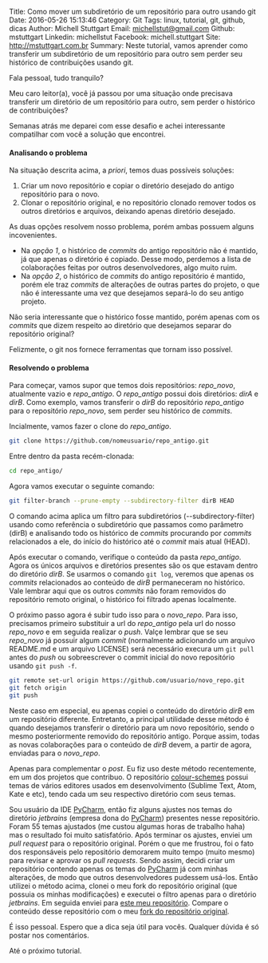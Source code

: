 Title: Como mover um subdiretório de um repositório para outro usando git
Date: 2016-05-26 15:13:46
Category: Git
Tags: linux, tutorial, git, github, dicas
Author: Michell Stuttgart
Email: michellstut@gmail.com
Github: mstuttgart
Linkedin: michellstut
Facebook: michell.stuttgart
Site: http://mstuttgart.com.br
Summary: Neste tutorial, vamos aprender como transferir um subdiretório de um repositório para outro sem perder seu histórico de contribuições usando git.

Fala pessoal, tudo tranquilo?

Meu caro leitor(a), você já passou por uma situação onde precisava transferir um diretório de um repositório para outro, sem perder o histórico de contribuições?

Semanas atrás me deparei com esse desafio e achei interessante compatilhar com você a solução que encontrei.

#### Analisando o problema

Na situação descrita acima, a *priori*, temos duas possíveis soluções:

1. Criar um novo repositório e copiar o diretório desejado do antigo repositório para o novo.
1. Clonar o repositório original, e no repositório clonado remover todos os outros diretórios e arquivos, deixando apenas diretório desejado.

As duas opções resolvem nosso problema, porém ambas possuem alguns incovenientes.

* Na *opção 1*, o histórico de *commits* do antigo repositório não é mantido, já que apenas o diretório é copiado. Desse modo, perdemos a lista de colaborações feitas por outros desenvolvedores, algo muito ruim.
* Na *opção 2*, o histórico de *commits* do antigo repositório é mantido, porém ele traz *commits* de alterações de outras partes do projeto, o que não é interessante uma vez que desejamos separá-lo do seu antigo projeto.

Não seria interessante que o histórico fosse mantido, porém apenas com os *commits* que dizem respeito ao diretório que desejamos separar do repositório original?

Felizmente, o git nos fornece ferramentas que tornam isso possível.

#### Resolvendo o problema

Para começar, vamos supor que temos dois repositórios: *repo_novo*, atualmente vazio e *repo_antigo*. O *repo_antigo* possui dois diretórios: *dirA* e *dirB*. Como exemplo, vamos transferir o *dirB* do repositório *repo_antigo* para o repositório *repo_novo*, sem perder seu histórico de *commits*.

Incialmente, vamos fazer o clone do *repo_antigo*.

```bash
git clone https://github.com/nomeusuario/repo_antigo.git
```
Entre dentro da pasta recém-clonada:

```bash
cd repo_antigo/
```
Agora vamos executar o seguinte comando:

```bash
git filter-branch --prune-empty --subdirectory-filter dirB HEAD
```

O comando acima aplica um filtro para subdiretórios (--subdirectory-filter) usando como referência o subdiretório que passamos como parâmetro (dirB) e analisando todo os histórico de *commits* procurando por *commits* relacionados a ele, do início do histórico até o *commit* mais atual (HEAD).

Após executar o comando, verifique o conteúdo da pasta *repo_antigo*. Agora os únicos arquivos e diretórios presentes são os que estavam dentro do diretório *dirB*. Se usarmos o comando `git log`, veremos que apenas os *commits* relacionados ao conteúdo de *dirB* permaneceram no histórico. Vale lembrar aqui que os outros *commits* não foram removidos do repositório remoto original, o histórico foi filtrado apenas localmente.

O próximo passo agora é subir tudo isso para o *novo_repo*. Para isso, precisamos primeiro substituir a url do *repo_antigo* pela url do nosso *repo_novo* e em seguida realizar o *push*. Valçe lembrar que se seu *repo_novo* já possuir algum *commit* (normalmente adicionando um arquivo README.md e um arquivo LICENSE) será necessário execura um `git pull` antes do *push* ou sobreescrever o commit inicial do novo repositório usando `git push -f`.

```bash
git remote set-url origin https://github.com/usuario/novo_repo.git
git fetch origin
git push
```

Neste caso em especial, eu apenas copiei o conteúdo do diretório *dirB* em um repositório diferente. Entretanto, a principal utilidade desse método é quando desejamos transferir o diretório para um novo repositório, sendo o mesmo posteriormente removido do repositório antigo. Porque assim, todas as novas colaborações para o conteúdo de *dirB* devem, a partir de agora, enviadas para o *novo_repo*.

Apenas para complementar o *post*. Eu fiz uso deste método recentemente, em um dos projetos que contribuo. O repositório [colour-schemes](https://github.com/daylerees/colour-schemes) possui temas de vários editores usados em desenvolvimento (Sublime Text, Atom, Kate e etc), tendo cada um seu respectivo diretório com seus temas.

Sou usuário da IDE [PyCharm](https://www.jetbrains.com/pycharm/), então fiz alguns ajustes nos temas do diretório *jetbrains* (empresa dona do [PyCharm](https://www.jetbrains.com/pycharm/)) presentes nesse repositório. Foram 55 temas ajustados (me custou algumas horas de trabalho haha) mas o resultado foi muito satisfatório. Após terminar os ajustes, enviei um *pull request* para o repositório original. Porém o que me frustrou, foi o fato dos responsáveis pelo repositório demorarem muito tempo (muito mesmo) para revisar e aprovar os *pull requests*. Sendo assim, decidi criar um repositório contendo apenas os temas do [PyCharm](https://www.jetbrains.com/pycharm/) já com minhas alterações, de modo que outros desenvolvedores pudessem usá-los. Então utilizei o método acima, clonei o meu fork do repositório original (que possuia os minhas modificações) e executei o filtro apenas para o diretório *jetbrains*. Em seguida enviei para [este meu repositório](https://github.com/mstuttgart/pycharm-colour-scheme). Compare o conteúdo desse repositório com o meu [fork do repositório original](https://github.com/mstuttgart/colour-schemes/tree/feature/pycharm_themes/jetbrains).

É isso pessoal. Espero que a dica seja útil para vocês. Qualquer dúvida é só postar nos comentários.

Até o próximo tutorial.
